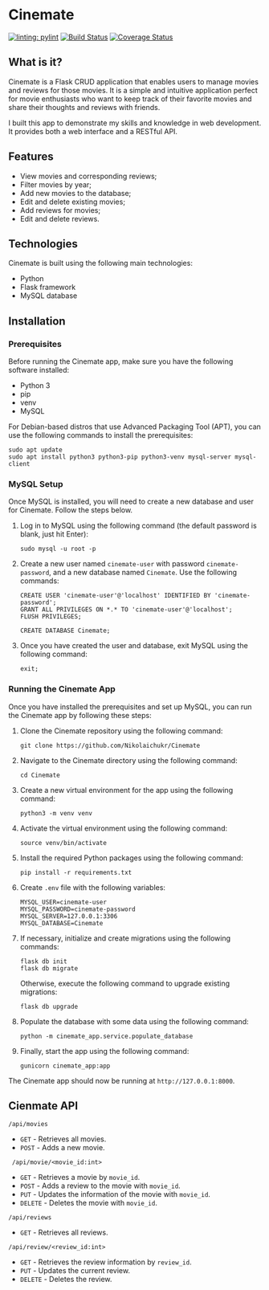 # Cinemate

[![linting: pylint](https://img.shields.io/badge/linting-pylint-yellowgreen)](https://github.com/PyCQA/pylint)
[![Build Status](https://app.travis-ci.com/Nikolaichukr/Cinemate.svg?branch=main)](https://app.travis-ci.com/Nikolaichukr/Cinemate)
[![Coverage Status](https://coveralls.io/repos/github/Nikolaichukr/Cinemate/badge.svg?branch=main)](https://coveralls.io/github/Nikolaichukr/Cinemate?branch=main)

## What is it?

Cinemate is a Flask CRUD application that enables users to manage movies and reviews for those movies. It is a simple
and intuitive application perfect for movie enthusiasts who want to keep track of their favorite movies and share their
thoughts and reviews with friends.

I built this app to demonstrate my skills and knowledge in web development. It provides both a web interface and a
RESTful API.

## Features

* View movies and corresponding reviews;
* Filter movies by year;
* Add new movies to the database;
* Edit and delete existing movies;
* Add reviews for movies;
* Edit and delete reviews.

## Technologies

Cinemate is built using the following main technologies:

* Python
* Flask framework
* MySQL database

## Installation

### Prerequisites

Before running the Cinemate app, make sure you have the following software installed:

- Python 3
- pip
- venv
- MySQL

For Debian-based distros that use Advanced Packaging Tool (APT), you can use the following commands to install the
prerequisites:

```
sudo apt update
sudo apt install python3 python3-pip python3-venv mysql-server mysql-client
```

### MySQL Setup

Once MySQL is installed, you will need to create a new database and user for Cinemate. Follow the steps below.

1. Log in to MySQL using the following command (the default password is blank, just hit Enter):

   ```
   sudo mysql -u root -p
   ```

2. Create a new user named `cinemate-user` with password `cinemate-password`, and a new database named `Cinemate`. Use
   the following commands:

   ```
   CREATE USER 'cinemate-user'@'localhost' IDENTIFIED BY 'cinemate-password';
   GRANT ALL PRIVILEGES ON *.* TO 'cinemate-user'@'localhost';
   FLUSH PRIVILEGES;
   
   CREATE DATABASE Cinemate;
   ```

3. Once you have created the user and database, exit MySQL using the following command:

   ```
   exit;
   ```

### Running the Cinemate App

Once you have installed the prerequisites and set up MySQL, you can run the Cinemate app by following these steps:

1. Clone the Cinemate repository using the following command:

   ```
   git clone https://github.com/Nikolaichukr/Cinemate
   ```

2. Navigate to the Cinemate directory using the following command:

   ```
   cd Cinemate
   ```

3. Create a new virtual environment for the app using the following command:
   ```
   python3 -m venv venv
   ```

4. Activate the virtual environment using the following command:

   ```
   source venv/bin/activate
   ```

5. Install the required Python packages using the following command:

   ```
   pip install -r requirements.txt
   ```

6. Create `.env` file with the following variables:

   ```
   MYSQL_USER=cinemate-user
   MYSQL_PASSWORD=cinemate-password
   MYSQL_SERVER=127.0.0.1:3306
   MYSQL_DATABASE=Cinemate
   ```

7. If necessary, initialize and create migrations using the following commands:

   ```
   flask db init
   flask db migrate
   ```

   Otherwise, execute the following command to upgrade existing migrations:

   ```
   flask db upgrade
   ```

8. Populate the database with some data using the following command:

   ```
   python -m cinemate_app.service.populate_database
   ```

9. Finally, start the app using the following command:

   ```
   gunicorn cinemate_app:app
   ```

The Cinemate app should now be running at `http://127.0.0.1:8000`.

## Cienmate API

`/api/movies`
- `GET` - Retrieves all movies.
- `POST` - Adds a new movie. 


` /api/movie/<movie_id:int>`
- `GET` - Retrieves a movie by `movie_id`.
- `POST` - Adds a review to the movie with `movie_id`.
- `PUT` - Updates the information of the movie with `movie_id`.
- `DELETE` - Deletes the movie with `movie_id`.

`/api/reviews`
- `GET` - Retrieves all reviews.

`/api/review/<review_id:int>`
- `GET` - Retrieves the review information by `review_id`.
- `PUT` - Updates the current review.
- `DELETE` - Deletes the review.
